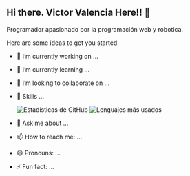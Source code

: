 ## Hi there. Victor Valencia Here!! 👋

Programador apasionado por la programación web y robotica.

Here are some ideas to get you started:

- 🔭 I’m currently working on ...
- 🌱 I’m currently learning ...
- 👯 I’m looking to collaborate on ...
- 🤔 Skills ...


  ![Estadísticas de GitHub](https://github-readme-stats.vercel.app/api?username=v1ct0r136&show_icons=true&theme=radical)
  ![Lenguajes más usados](https://github-readme-stats.vercel.app/api/top-langs/?username=v1ct0r136&layout=compact&theme=radical)

- 💬 Ask me about ...
- 📫 How to reach me: ...
- 😄 Pronouns: ...
- ⚡ Fun fact: ...
